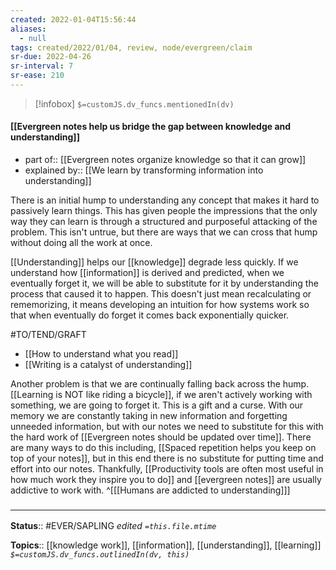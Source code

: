```yaml
---
created: 2022-01-04T15:56:44 
aliases:
  - null
tags: created/2022/01/04, review, node/evergreen/claim
sr-due: 2022-04-26
sr-interval: 7
sr-ease: 210
---
```

> [!infobox]
`$=customJS.dv_funcs.mentionedIn(dv)`

#### [[Evergreen notes help us bridge the gap between knowledge and understanding]] 

- part of:: [[Evergreen notes organize knowledge so that it can grow]] 
- explained by:: [[We learn by transforming information into understanding]]

There is an initial hump to understanding any concept that makes it hard to passively learn things.
This has given people the impressions that the only way they can learn is through a structured and purposeful attacking of the problem.
This isn't untrue, but there are ways that we can cross that hump without doing all the work at once.

[[Understanding]] helps our [[knowledge]] degrade less quickly. 
If we understand how [[information]] is derived and predicted,
when we eventually forget it, we will be able to substitute for it by understanding the process that caused it to happen. 
This doesn't just mean recalculating or rememorizing, it means developing an intuition for how systems work so that when eventually do forget it comes back exponentially quicker.

#TO/TEND/GRAFT 
- [[How to understand what you read]]
- [[Writing is a catalyst of understanding]]

Another problem is that we are continually falling back across the hump.
[[Learning is NOT like riding a bicycle]],
if we aren't actively working with something, we are going to forget it.
This is a gift and a curse.
With our memory we are constantly taking in new information and forgetting unneeded information,
but with our notes we need to substitute for this with the hard work of 
[[Evergreen notes should be updated over time]].
There are many ways to do this including, 
[[Spaced repetition helps you keep on top of your notes]],
but in this end there is no substitute for putting time and effort into our notes.
Thankfully, [[Productivity tools are often most useful in how much work they inspire you to do]]
and [[evergreen notes]] are usually addictive to work with. 
^[[[Humans are addicted to understanding]]]

### <hr class="footnote"/>

**Status**:: #EVER/SAPLING 
*edited `=this.file.mtime`*

**Topics**:: [[knowledge work]], [[information]], [[understanding]], [[learning]]
*`$=customJS.dv_funcs.outlinedIn(dv, this)`*
